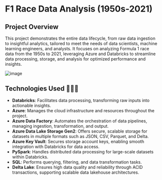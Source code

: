 # F1 Race Data Analysis (1950s-2021)

## Project Overview

This project demonstrates the entire data lifecycle, from raw data ingestion to insightful analytics, tailored to meet the needs of data scientists, machine learning engineers, and analysts. It focuses on analyzing Formula 1 race data from the 1950s to 2021, leveraging Azure and Databricks to streamline data processing, storage, and analysis for optimized performance and insights.

![image](https://github.com/user-attachments/assets/efaf6b9a-51a1-4e31-b7f0-2bd9c58cc13a)

## Technologies Used 👩🏻‍💻

- **Databricks**: Facilitates data processing, transforming raw inputs into actionable insights.
- **Azure**: Manages the cloud infrastructure and resources throughout the project.
- **Azure Data Factory**: Automates the orchestration of data pipelines, managing ingestion, transformation, and output.
- **Azure Data Lake Storage Gen2**: Offers secure, scalable storage for datasets in multiple formats such as JSON, CSV, Parquet, and Delta.
- **Azure Key Vault**: Secures storage account keys, enabling smooth integration with Databricks for data access.
- **PySpark**: Handles distributed data processing for large-scale datasets within Databricks.
- **SQL**: Performs querying, filtering, and data transformation tasks.
- **Delta Lake**: Ensures high data quality and reliability through ACID transactions, supporting scalable data lakehouse architectures.
